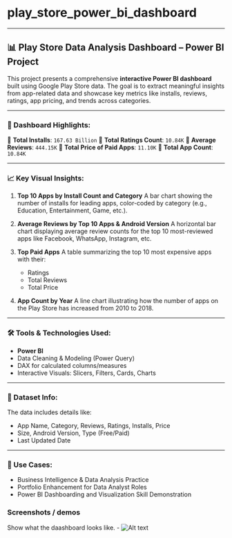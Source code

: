 # play_store_power_bi_dashboard


---

## 📊 Play Store Data Analysis Dashboard – Power BI Project

This project presents a comprehensive **interactive Power BI dashboard** built using Google Play Store data. The goal is to extract meaningful insights from app-related data and showcase key metrics like installs, reviews, ratings, app pricing, and trends across categories.

---

### 📌 Dashboard Highlights:

🔹 **Total Installs**: `167.63 Billion`
🔹 **Total Ratings Count**: `10.84K`
🔹 **Average Reviews**: `444.15K`
🔹 **Total Price of Paid Apps**: `11.10K`
🔹 **Total App Count**: `10.84K`

---

### 📈 Key Visual Insights:

1. **Top 10 Apps by Install Count and Category**
   A bar chart showing the number of installs for leading apps, color-coded by category (e.g., Education, Entertainment, Game, etc.).

2. **Average Reviews by Top 10 Apps & Android Version**
   A horizontal bar chart displaying average review counts for the top 10 most-reviewed apps like Facebook, WhatsApp, Instagram, etc.

3. **Top Paid Apps**
   A table summarizing the top 10 most expensive apps with their:

   * Ratings
   * Total Reviews
   * Total Price

4. **App Count by Year**
   A line chart illustrating how the number of apps on the Play Store has increased from 2010 to 2018.

---

### 🛠 Tools & Technologies Used:

* **Power BI**
* Data Cleaning & Modeling (Power Query)
* DAX for calculated columns/measures
* Interactive Visuals: Slicers, Filters, Cards, Charts

---

### 📂 Dataset Info:

The data includes details like:

* App Name, Category, Reviews, Ratings, Installs, Price
* Size, Android Version, Type (Free/Paid)
* Last Updated Date

---

### 📌 Use Cases:

* Business Intelligence & Data Analysis Practice
* Portfolio Enhancement for Data Analyst Roles
* Power BI Dashboarding and Visualization Skill Demonstration

### Screenshots / demos
Show what the daashboard looks like. - ![Alt text]()



